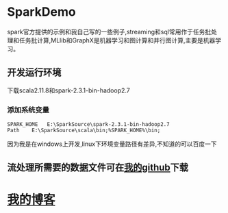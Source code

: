 # SparkDemo
spark官方提供的示例和我自己写的一些例子,streaming和sql常用作于任务批处理和任务批计算,MLlib和GraphX是机器学习和图计算和并行图计算,主要是机器学习。
## 开发运行环境
下载scala2.11.8和spark-2.3.1-bin-hadoop2.7 <br> 
### 添加系统变量
```
SPARK_HOME   E:\SparkSource\spark-2.3.1-bin-hadoop2.7
Path    E:\SparkSource\scala\bin;%SPARK_HOME%\bin;
```
因为我是在windows上开发,linux下环境变量路径有差异,不知道的可以百度一下<br>

流处理所需要的数据文件可在[我的github](https://github.com/CSSERVERDEV/sparkTestData)下载<br>
-------
[我的博客](https://www.cnblogs.com/zengsong-restService/)
=======